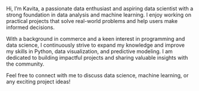 Hi, I’m Kavita, a passionate data enthusiast and aspiring data scientist with a strong foundation in data analysis and machine learning. I enjoy working on practical projects that solve real-world problems and help users make informed decisions.

With a background in commerce and a keen interest in programming and data science, I continuously strive to expand my knowledge and improve my skills in Python, data visualization, and predictive modeling. I am dedicated to building impactful projects and sharing valuable insights with the community.

Feel free to connect with me to discuss data science, machine learning, or any exciting project ideas!
